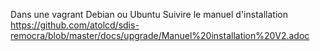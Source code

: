 Dans une vagrant Debian ou Ubuntu
 Suivire le manuel d'installation https://github.com/atolcd/sdis-remocra/blob/master/docs/upgrade/Manuel%20installation%20V2.adoc
